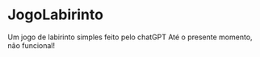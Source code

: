# JogoLabirinto
 Um jogo de labirinto simples feito pelo chatGPT
 Até o presente momento, não funcional!
